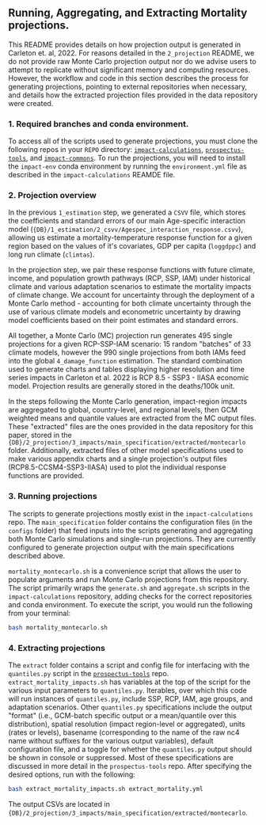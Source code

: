 ##  Running, Aggregating, and Extracting Mortality projections.

This README provides details on how projection output is generated in Carleton et. al, 2022. For reasons detailed in the `2_projection` README, we do not provide raw Monte Carlo projection output nor do we advise users to attempt to replicate without significant memory and computing resources. However, the workflow and code in this section describes the process for generating projections, pointing to external repositories when necessary, and details how the extracted projection files provided in the data repository were created. 

### 1. Required branches and conda environment.

To access all of the scripts used to generate projections, you must clone the following repos in your `REPO` directory: [`impact-calculations`](https://github.com/ClimateImpactLab/impact-calculations), [`prospectus-tools`](https://github.com/jrising/prospectus-tools), and [`impact-commons`](https://github.com/ClimateImpactLab/impact-common). To run the projections, you will need to install the `impact-env` conda environment by running the `environment.yml` file as described in the `impact-calculations` REAMDE file.  

### 2. Projection overview

In the previous `1_estimation` step, we generated a `CSVV` file, which stores the coefficients and standard errors of our main Age-specific interaction model (`{DB}/1_estimation/2_csvv/Agespec_interaction_response.csvv`), allowing us estimate a mortality-temperature response function for a given region based on the values of it's covariates, GDP per capita (`loggdppc`) and long run climate (`climtas`).

In the projection step, we pair these response functions with future climate, income, and population growth pathways (RCP, SSP, IAM) under historical climate and various adaptation scenarios to estimate the mortality impacts of climate change. We account for uncertainty through the deployment of a Monte Carlo method - accounting for both climate uncertainty through the use of various climate models and econometric uncertainty by drawing model coefficients based on their point estimates and standard errors. 

All together, a Monte Carlo (MC) projection run generates 495 single projections for a given RCP-SSP-IAM scenario: 15 random "batches" of 33 climate models, however the 990 single projections from both IAMs feed into the global `4_damage_function` estimation. The standard combination used to generate charts and tables displaying higher resolution and time series impacts in Carleton et al. 2022 is RCP 8.5 - SSP3 - IIASA economic model. Projection results are generally stored in the deaths/100k unit.

In the steps following the Monte Carlo generation, impact-region impacts are aggregated to global, country-level, and regional levels, then GCM weighted means and quantile values are extracted from the MC output files. These "extracted" files are the ones provided in the data repository for this paper, stored in the `{DB}/2_projection/3_impacts/main_specification/extracted/montecarlo` folder. Additionally, extracted files of other model specifications used to make various appendix charts and a single projection's output files (RCP8.5-CCSM4-SSP3-IIASA) used to plot the individual response functions are provided.

### 3. Running projections

The scripts to generate projections mostly exist in the `impact-calculations` repo. The `main_specification` folder contains the configuration files (in the `configs` folder) that feed inputs into the scripts generating and aggregating both Monte Carlo simulations and single-run projections. They are currently configured to generate projection output with the main specifications described above. 

`mortality_montecarlo.sh` is a convenience script that allows the user to populate arguments and run Monte Carlo projections from this repository. The script primarily wraps the `generate.sh` and `aggregate.sh` scripts in the `impact-calculations` repository, adding checks for the correct repositories and conda environment. To execute the script, you would run the following from your terminal:

```bash
bash mortality_montecarlo.sh
```

### 4. Extracting projections

The `extract` folder contains a script and config file for interfacing with the `quantiles.py` script in the [`prospectus-tools`](https://github.com/jrising/prospectus-tools) repo. `extract_mortality_impacts.sh` has variables at the top of the script for the various input parameters to `quantiles.py`. Iterables, over which this code will run instances of `quantiles.py`, include SSP, RCP, IAM, age groups, and adaptation scenarios. Other `quantiles.py` specifications include the output "format" (i.e., GCM-batch specific output or a mean/quantile over this distribution), spatial resolution (impact region-level or aggregated), units (rates or levels), basename (corresponding to the name of the raw nc4 name without suffixes for the various output variables), default configuration file, and a toggle for whether the `quantiles.py` output should be shown in console or suppressed. Most of these specifications are discussed in more detail in the `prospectus-tools` repo. After specifying the desired options, run with the following:

```bash
bash extract_mortality_impacts.sh extract_mortality.yml
```

The output CSVs are located in `{DB}/2_projection/3_impacts/main_specification/extracted/montecarlo`.

